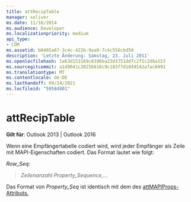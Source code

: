 ```yaml
---
title: attRecipTable
manager: soliver
ms.date: 11/16/2014
ms.audience: Developer
ms.localizationpriority: medium
api_type:
- COM
ms.assetid: b0465a67-3c4c-422b-9aa0-7c4c556cbd50
description: 'Letzte Änderung: Samstag, 23. Juli 2011'
ms.openlocfilehash: 1a63d153169c8396ba23d3751dd7c2f5c2d8a153
ms.sourcegitcommit: a1d9041c20256616c9c183f7d1049142a7ac6991
ms.translationtype: MT
ms.contentlocale: de-DE
ms.lasthandoff: 09/24/2021
ms.locfileid: "59584801"
---
```

# <a name="attreciptable"></a>attRecipTable

**Gilt für**: Outlook 2013 | Outlook 2016 
  
Wenn eine Empfängertabelle codiert wird, wird jeder Empfänger als Zeile mit MAPI-Eigenschaften codiert. Das Format lautet wie folgt: 
  
_Row_Seq:_
  
>  _Zeilenanzahl_ _Property_Sequence,_... 
    
Das Format von _Property_Seq_ ist identisch mit dem des [attMAPIProps-Attributs.](attmapiprops.md) 
    

